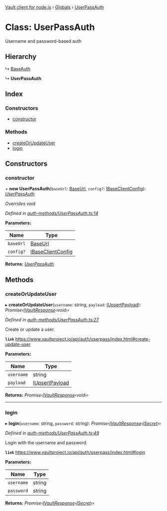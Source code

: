 [Vault client for node.js](../README.md) › [Globals](../globals.md) › [UserPassAuth](userpassauth.md)

# Class: UserPassAuth

Username and password-based auth

## Hierarchy

  ↳ [BaseAuth](baseauth.md)

  ↳ **UserPassAuth**

## Index

### Constructors

* [constructor](userpassauth.md#constructor)

### Methods

* [createOrUpdateUser](userpassauth.md#createorupdateuser)
* [login](userpassauth.md#login)

## Constructors

###  constructor

\+ **new UserPassAuth**(`baseUrl`: [BaseUrl](../globals.md#baseurl), `config?`: [IBaseClientConfig](../interfaces/ibaseclientconfig.md)): *[UserPassAuth](userpassauth.md)*

*Overrides void*

*Defined in [auth-methods/UserPassAuth.ts:14](https://github.com/theogravity/vault-tacular/blob/058247d/src/auth-methods/UserPassAuth.ts#L14)*

**Parameters:**

Name | Type |
------ | ------ |
`baseUrl` | [BaseUrl](../globals.md#baseurl) |
`config?` | [IBaseClientConfig](../interfaces/ibaseclientconfig.md) |

**Returns:** *[UserPassAuth](userpassauth.md)*

## Methods

###  createOrUpdateUser

▸ **createOrUpdateUser**(`username`: string, `payload`: [IUpsertPayload](../globals.md#iupsertpayload)): *Promise‹[IVaultResponse](../interfaces/ivaultresponse.md)‹void››*

*Defined in [auth-methods/UserPassAuth.ts:27](https://github.com/theogravity/vault-tacular/blob/058247d/src/auth-methods/UserPassAuth.ts#L27)*

Create or update a user.

**`link`** https://www.vaultproject.io/api/auth/userpass/index.html#create-update-user

**Parameters:**

Name | Type |
------ | ------ |
`username` | string |
`payload` | [IUpsertPayload](../globals.md#iupsertpayload) |

**Returns:** *Promise‹[IVaultResponse](../interfaces/ivaultresponse.md)‹void››*

___

###  login

▸ **login**(`username`: string, `password`: string): *Promise‹[IVaultResponse](../interfaces/ivaultresponse.md)‹[ISecret](../interfaces/isecret.md)››*

*Defined in [auth-methods/UserPassAuth.ts:49](https://github.com/theogravity/vault-tacular/blob/058247d/src/auth-methods/UserPassAuth.ts#L49)*

Login with the username and password.

**`link`** https://www.vaultproject.io/api/auth/userpass/index.html#login

**Parameters:**

Name | Type |
------ | ------ |
`username` | string |
`password` | string |

**Returns:** *Promise‹[IVaultResponse](../interfaces/ivaultresponse.md)‹[ISecret](../interfaces/isecret.md)››*
